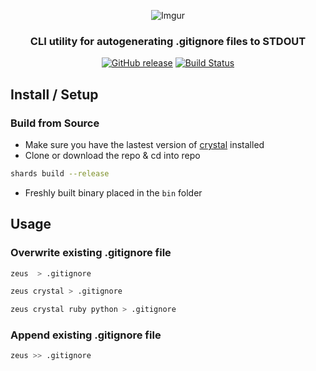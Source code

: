 <div align="center">

![Imgur](https://i.imgur.com/wfQ1YeK.png)

### CLI utility for autogenerating .gitignore files to STDOUT

[![GitHub release](https://img.shields.io/github/release/jakewmeyer/Zeus.svg)]()
[![Build Status](https://travis-ci.org/jakewmeyer/Zeus.svg?branch=master)](https://travis-ci.org/jakewmeyer/Zeus)

</div>

## Install / Setup
### Build from Source
* Make sure you have the lastest version of [crystal](https://crystal-lang.org/) installed
* Clone or download the repo & cd into repo
```bash
shards build --release
```
* Freshly built binary placed in the `bin` folder

## Usage
### Overwrite existing .gitignore file
```bash
zeus  > .gitignore
```
```bash
zeus crystal > .gitignore
```
```bash
zeus crystal ruby python > .gitignore
```

### Append existing .gitignore file
```bash
zeus >> .gitignore
```